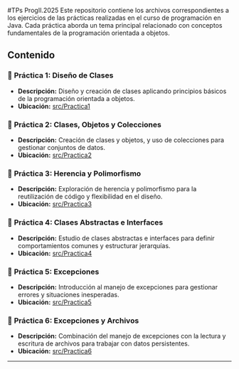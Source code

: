 #TPs ProgII.2025
Este repositorio contiene los archivos correspondientes a los ejercicios de las prácticas realizadas en el curso de programación en Java. Cada práctica aborda un tema principal relacionado con conceptos fundamentales de la programación orientada a objetos.

## Contenido

### 📂 **Práctica 1: Diseño de Clases**
- **Descripción:** Diseño y creación de clases aplicando principios básicos de la programación orientada a objetos.
- **Ubicación:** [src/Practica1](https://github.com/Lucas-0501/JavaEjs/tree/main/src/Practica1)

### 📂 **Práctica 2: Clases, Objetos y Colecciones**
- **Descripción:** Creación de clases y objetos, y uso de colecciones para gestionar conjuntos de datos.
- **Ubicación:** [src/Practica2](https://github.com/Lucas-0501/JavaEjs/tree/main/src/Practica2)

### 📂 **Práctica 3: Herencia y Polimorfismo**
- **Descripción:** Exploración de herencia y polimorfismo para la reutilización de código y flexibilidad en el diseño.
- **Ubicación:** [src/Practica3](https://github.com/Lucas-0501/JavaEjs/tree/main/src/Practica3)

### 📂 **Práctica 4: Clases Abstractas e Interfaces**
- **Descripción:** Estudio de clases abstractas e interfaces para definir comportamientos comunes y estructurar jerarquías.
- **Ubicación:** [src/Practica4](https://github.com/Lucas-0501/JavaEjs/tree/main/src/Practica4)

### 📂 **Práctica 5: Excepciones**
- **Descripción:** Introducción al manejo de excepciones para gestionar errores y situaciones inesperadas.
- **Ubicación:** [src/Practica5](https://github.com/Lucas-0501/JavaEjs/tree/main/src/Practica5)

### 📂 **Práctica 6: Excepciones y Archivos**
- **Descripción:** Combinación del manejo de excepciones con la lectura y escritura de archivos para trabajar con datos persistentes.
- **Ubicación:** [src/Practica6](https://github.com/Lucas-0501/JavaEjs/tree/main/src/Practica6)

---